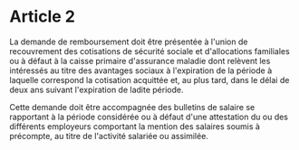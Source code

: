 # Article 2

La demande de remboursement doit être présentée à l'union de recouvrement des cotisations de sécurité sociale et d'allocations familiales ou à défaut à la caisse primaire d'assurance maladie dont relèvent les intéressés au titre des avantages sociaux à l'expiration de la période à laquelle correspond la cotisation acquittée et, au plus tard, dans le délai de deux ans suivant l'expiration de ladite période.

Cette demande doit être accompagnée des bulletins de salaire se rapportant à la période considérée ou à défaut d'une attestation du ou des différents employeurs comportant la mention des salaires soumis à précompte, au titre de l'activité salariée ou assimilée.
